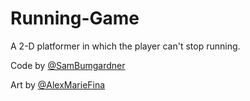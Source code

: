 # Running-Game
A 2-D platformer in which the player can't stop running.

Code by [@SamBumgardner](https://github.com/SamBumgardner)

Art by [@AlexMarieFina](https://github.com/AlexMarieFina)